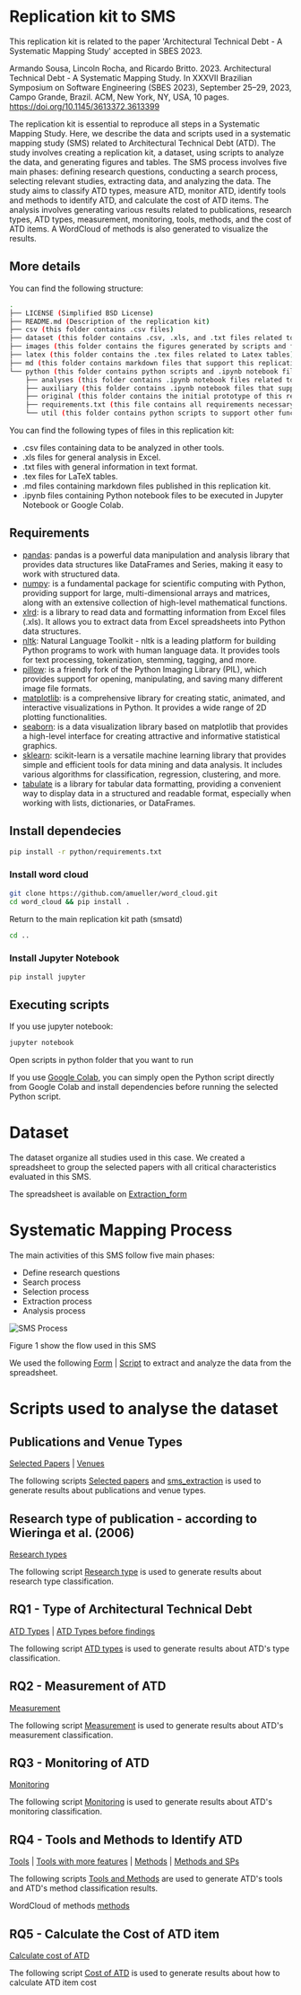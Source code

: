 # Replication kit to SMS 

This replication kit is related to the paper 'Architectural Technical Debt - A Systematic Mapping Study' accepted in SBES 2023.

Armando Sousa, Lincoln Rocha, and Ricardo Britto. 2023. Architectural Technical Debt - A Systematic Mapping Study. In XXXVII Brazilian Symposium on Software Engineering (SBES 2023), September 25–29, 2023, Campo Grande, Brazil. ACM, New York, NY, USA, 10 pages. https://doi.org/10.1145/3613372.3613399

The replication kit is essential to reproduce all steps in a Systematic Mapping Study. Here, we describe the data and scripts used in a systematic mapping study (SMS) related to Architectural Technical Debt (ATD). The study involves creating a replication kit, a dataset, using scripts to analyze the data, and generating figures and tables. The SMS process involves five main phases: defining research questions, conducting a search process, selecting relevant studies, extracting data, and analyzing the data. The study aims to classify ATD types, measure ATD, monitor ATD, identify tools and methods to identify ATD, and calculate the cost of ATD items. The analysis involves generating various results related to publications, research types, ATD types, measurement, monitoring, tools, methods, and the cost of ATD items. A WordCloud of methods is also generated to visualize the results.

## More details

You can find the following structure: 

```bash
.
├── LICENSE (Simplified BSD License)
├── README.md (Description of the replication kit)
├── csv (this folder contains .csv files)
├── dataset (this folder contains .csv, .xls, and .txt files related to the main dataset of the SMS)
├── images (this folder contains the figures generated by scripts and figures used in the main SMS paper)
├── latex (this folder contains the .tex files related to Latex tables)
├── md (this folder contains markdown files that support this replication kit)
└── python (this folder contains python scripts and .ipynb notebook files)
    ├── analyses (this folder contains .ipynb notebook files related to NLTK - Natural Language Toolkit - analysis)
    ├── auxiliary (this folder contains .ipynb notebook files that support latex files, text files, and generate md tables)
    ├── original (this folder contains the initial prototype of this replication kit - deprecated)
    ├── requirements.txt (this file contains all requirements necessary to run the scripts)
    └── util (this folder contains python scripts to support other functions of the replication kit)
```

You can find the following types of files in this replication kit:

- .csv files containing data to be analyzed in other tools.
- .xls files for general analysis in Excel.
- .txt files with general information in text format.
- .tex files for LaTeX tables.
- .md files containing markdown files published in this replication kit.
- .ipynb files containing Python notebook files to be executed in Jupyter Notebook or Google Colab.

## Requirements

- [pandas](https://pandas.pydata.org): pandas is a powerful data manipulation and analysis library that provides data structures like DataFrames and Series, making it easy to work with structured data.
- [numpy](https://numpy.org): is a fundamental package for scientific computing with Python, providing support for large, multi-dimensional arrays and matrices, along with an extensive collection of high-level mathematical functions.
- [xlrd](https://pypi.org/project/xlrd): is a library to read data and formatting information from Excel files (.xls). It allows you to extract data from Excel spreadsheets into Python data structures.
- [nltk](https://www.nltk.org): Natural Language Toolkit - nltk is a leading platform for building Python programs to work with human language data. It provides tools for text processing, tokenization, stemming, tagging, and more.
- [pillow](https://python-pillow.org): is a friendly fork of the Python Imaging Library (PIL), which provides support for opening, manipulating, and saving many different image file formats.
- [matplotlib](https://matplotlib.org): is a comprehensive library for creating static, animated, and interactive visualizations in Python. It provides a wide range of 2D plotting functionalities.
- [seaborn](https://seaborn.pydata.org): is a data visualization library based on matplotlib that provides a high-level interface for creating attractive and informative statistical graphics.
- [sklearn](https://scikit-learn.org/stable): scikit-learn is a versatile machine learning library that provides simple and efficient tools for data mining and data analysis. It includes various algorithms for classification, regression, clustering, and more.
- [tabulate](https://pypi.org/project/tabulate) is a library for tabular data formatting, providing a convenient way to display data in a structured and readable format, especially when working with lists, dictionaries, or DataFrames.

## Install dependecies

```bash
pip install -r python/requirements.txt
```

### Install word cloud

```bash
git clone https://github.com/amueller/word_cloud.git
cd word_cloud && pip install .
```

Return to the main replication kit path (smsatd)
```bash
cd ..
```

### Install Jupyter Notebook

```bash
pip install jupyter
```

## Executing scripts

If you use jupyter notebook:

```bash
jupyter notebook
```

Open scripts in python folder that you want to run

If you use [Google Colab](https://colab.research.google.com/), you can simply open the Python script directly from Google Colab and install dependencies before running the selected Python script.

# Dataset

The dataset organize all studies used in this case. We created a spreadsheet to group the selected papers with all critical characteristics evaluated in this SMS.

The spreadsheet is available on [Extraction_form](https://github.com/armandossrecife/smsatd/blob/main/dataset/Extraction_form_basic2022.xlsx)

# Systematic Mapping Process

The main activities of this SMS follow five main phases: 

 - Define research questions 
 - Search process 
 - Selection process 
 - Extraction process 
 - Analysis process

![SMS Process](https://github.com/armandossrecife/smsatd/blob/main/images/sms-process.png) 

Figure 1 show the flow used in this SMS

We used the following [Form](https://github.com/armandossrecife/smsatd/tree/main/md/mytable_extract_data_eg.md) | [Script](https://github.com/armandossrecife/smsatd/tree/main/python/auxiliary/Convert_tables_to_latex_form.ipynb) to extract and analyze the data from the spreadsheet. 

# Scripts used to analyse the dataset

## Publications and Venue Types

[Selected Papers](https://github.com/armandossrecife/smsatd/tree/main/md/mytable_papers.md) | [Venues](https://github.com/armandossrecife/smsatd/tree/main/md/mytable_venues.md)

The following scripts [Selected papers](https://github.com/armandossrecife/smsatd/tree/main/python/auxiliary/Convert_tables_to_latex_sps.ipynb) and [sms_extraction](https://github.com/armandossrecife/smsatd/tree/main/python/analyses/sms_extraction.ipynb) is used to generate results about publications and venue types. 

## Research type of publication - according to Wieringa et al. (2006)

[Research types](https://github.com/armandossrecife/smsatd/tree/main/md/mytable_q7_distribution_detailed.md)

The following script  [Research type](https://github.com/armandossrecife/smsatd/tree/main/python/auxiliary/Convert_tables_to_latex_rs_type.ipynb) is used to generate results about research type classification. 

## RQ1 - Type of Architectural Technical Debt

[ATD Types](https://github.com/armandossrecife/smsatd/tree/main/md/mytable_q1_updated.md) | [ATD Types before findings](https://github.com/armandossrecife/smsatd/tree/main/md/mytable_q1.md)

The following script [ATD types](https://github.com/armandossrecife/smsatd/tree/main/python/auxiliary/Convert_tables_to_latex_q1.ipynb) is used to generate results about ATD's type classification. 

## RQ2 - Measurement of ATD

[Measurement](https://github.com/armandossrecife/smsatd/tree/main/md/mytable_q2_distribution_detailed.md) 

The following script [Measurement](https://github.com/armandossrecife/smsatd/tree/main/python/auxiliary/Convert_tables_to_latex_q2.ipynb)  is used to generate results about ATD's measurement classification. 

## RQ3 - Monitoring of ATD

[Monitoring](https://github.com/armandossrecife/smsatd/tree/main/md/mytable_q3_distribution_detailed.md) 

The following script [Monitoring](https://github.com/armandossrecife/smsatd/tree/main/python/auxiliary/Convert_tables_to_latex_q3.ipynb)  is used to generate results about ATD's monitoring classification. 

## RQ4 - Tools and Methods to Identify ATD

[Tools](https://github.com/armandossrecife/smsatd/tree/main/md/mytable_q4_tools_and_other_distribution_detailed.md) | [Tools with more features](https://github.com/armandossrecife/smsatd/tree/main/md/mytable_q4_tools_and_other_distribution_detailed_new_features.md) | [Methods](https://github.com/armandossrecife/smsatd/tree/main/md/mytable_q4_methods_detailed.md) | [Methods and SPs](https://github.com/armandossrecife/smsatd/tree/main/md/mytable_q4_methods_detailed_with_sp.md)

The following scripts [Tools and Methods](https://github.com/armandossrecife/smsatd/tree/main/python/auxiliary/Convert_tables_to_latex_q4.ipynb) are used to generate ATD's tools and ATD's method classification results. 

WordCloud of methods [methods](https://github.com/armandossrecife/smsatd/blob/main/images/atdmethods.png)

## RQ5 - Calculate the Cost of ATD item

[Calculate cost of ATD](https://github.com/armandossrecife/smsatd/tree/main/md/mytable_q5_distribution_detailed.md) 

The following script [Cost of ATD](https://github.com/armandossrecife/smsatd/tree/main/python/auxiliary/Convert_tables_to_latex_q5.ipynb) is used to generate results about how to calculate ATD item cost
